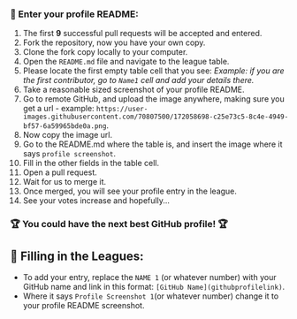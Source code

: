 ### 🎯 Enter your profile README:

1. The first **9** successful pull requests will be accepted and entered.
2. Fork the repository, now you have your own copy.
3. Clone the fork copy locally to your computer.
4. Open the `README.md` file and navigate to the league table. 
5. Please locate the first empty table cell that you see: *Example: if you are the first contributor, go to `Name1` cell and add your details there.*
6. Take a reasonable sized screenshot of your profile README.
7. Go to remote GitHub, and upload the image anywhere, making sure you get a url - example: `https://user-images.githubusercontent.com/70807500/172058698-c25e73c5-8c4e-4949-bf57-6a59965bde0a.png`.
8. Now copy the image url.
9. Go to the README.md where the table is, and insert the image where it says `profile screenshot`.
10. Fill in the other fields in the table cell.
11. Open a pull request.
12. Wait for us to merge it.
13. Once merged, you will see your profile entry in the league.
14. See your votes increase and hopefully...

### 🏆 You could have the next best GitHub profile! 🏆

## 🎯 Filling in the Leagues:

- To add your entry, replace the `NAME 1` (or whatever number) with your GitHub name and link in this format: `[GitHub Name](githubprofilelink)`.
- Where it says `Profile Screenshot 1`(or whatever number) change it to your profile README screenshot.